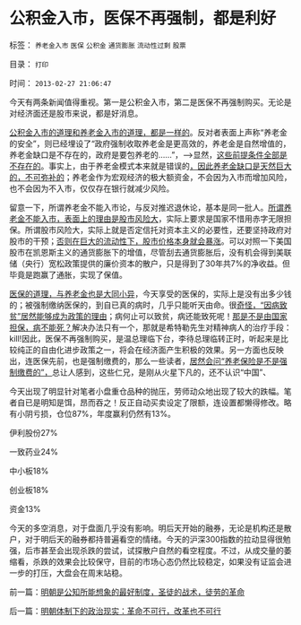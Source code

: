 # 公积金入市，医保不再强制，都是利好

标签： `养老金入市` `医保` `公积金` `通货膨胀` `流动性过剩` `股票` 

目录： `打印`

时间： `2013-02-27 21:06:47`

今天有两条新闻值得重视。第一是公积金入市，第二是医保不再强制购买。无论是对经济面还是股市来说，都是好消息。

[公积金入市的道理和养老金入市的道理，都是一样的](../../../2012/6/20/不但需要延迟退休，还需要大幅削减退休养老金.md)。反对者表面上声称“养老金的安全”，则已经埋设了“政府强制收取养老金是更高效的，养老金是自然增值的，养老金缺口是不存在的，政府是要包养老的……”，——>显然，[这些前提条件全部是不存在的](../../../2012/2/1/只有剥离政府信用，养老金才能保值增值.md)。事实上，由于养老金模式本来就是错误的[，因此养老金缺口是天然巨大的，不可弥补的](../../../2013/2/26/养老保险“现收现支”，现在缴费的，退休时等死吧.md)；养老金作为宏观经济的极大额资金，不会因为入市而增加风险，也不会因为不入市，仅仅存在银行就减少风险。

留意一下，所谓养老金不能入市论，与反对推迟退休论，基本是同一批人。[所谓养老金不能入市，表面上的理由是股市风险大](../../../2012/3/23/全世界养老金都不能保值；入股市是N害之中取其轻；.md)，实际上要求是国家不惜用赤字无限担保。所谓股市风险大，实际上就是否定信托对资本主义的必要性，还要坚持政府对股市的干预；[否则在巨大的流动性下，股市价格本身就会暴涨](../../../2010/3/25/炒股风险大，不炒股风险更大.md)。可以对照一下美国股市在凯恩斯主义的通货膨胀下的增值，尽管刮去通货膨胀后，没有机会得到美联储（央行）宽松政策提供的廉价资本的散户，只是得到了30年共7%的净收益。但毕竟是跑赢了通胀，实现了保值。

[医保的道理，与养老金也是大同小异](../../../2012/8/22/传统美德的“灯下黑”，“国家承诺”靠不住.md)，今天享受的医保的，实际上是没有出多少钱的；被强制缴纳医保的，到自已真的病时，几乎只能听天由命。很[奇怪，“因病致贫”居然能够成为政策的理由](../../../2010/7/17/“看病难看病贵”是大自然的恩赐.md)；病何止可以致贫，病还能致死呢！[那是不是由国家担保，病不能死？](../../../2010/7/13/因病致贫因医疗索取不计成本.md)解决办法只有一个，那就是希特勒先生对精神病人的治疗手段：kill!因此，医保不再强制购买，是温总理临下台，李待总理临转正时，听起来是比较纯正的自由化进步政策之一，将会在经济面产生积极的效果。另一方面也反映出，连医保先前，也是强制缴费的，那么一些读者，[居然会问“养老保险是不是强制缴费的”，](../../../2012/6/20/不但需要延迟退休，还需要大幅削减退休养老金.md)总让人感到，这些仁兄，是刚从火星下凡的，还不认识“中国”、

今天出现了明显针对笔者小盘重仓品种的抛压，劳师动众地出现了较大的跌幅。笔者自已是明知是饵，昂而吞之！反正自动买卖设定了限额，连设置都懒得修改。略有小阴亏损，仓位87%，年度赢利仍然有13%。

伊利股份27%

一致药业24%

中小板18%

创业板18%

资金13%

今天的多空消息，对于盘面几乎没有影响。明后天开始的融券，无论是机构还是散户，对于明后天的融券都持普遍看空的情绪。今天的沪深300指数的拉动显得很勉强，后市甚至会出现杀跌的尝试，试探散户自然的看空程度。不过，从成交量的萎缩看，杀跌的效果会比较保守，目前的市场心态仍然比较稳定，如果没有证监会进一步的打压，大盘会在周末站稳。



前一篇：[明朝是公知所能想象的最好制度，圣徒的战术，徒劳的革命](../../../2013/2/27/明朝是公知所能想象的最好制度，圣徒的战术，徒劳的革命.md)

后一篇：[明朝体制下的政治现实：革命不可行，改革也不可行](../../../2013/2/28/明朝体制下的政治现实：革命不可行，改革也不可行.md)